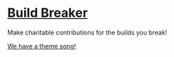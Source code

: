 # [Build Breaker](https://twitter.com/nchlswhttkr/status/1121322470592499713)

Make charitable contributions for the builds you break!

[We have a theme song!](https://youtu.be/YPG5ASujyZg)
